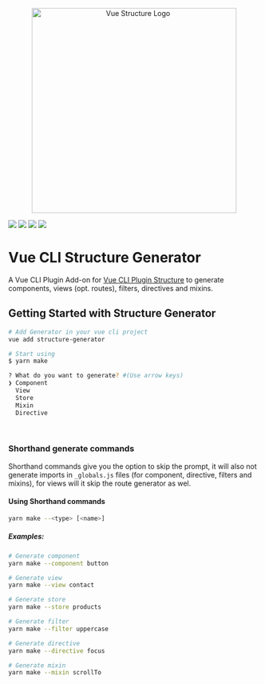 <p align=center><img width="410" src="https://ericfennis.github.io/vue-cli-plugin-structure/logo-text.svg" alt="Vue Structure Logo"></p>

[![](https://img.shields.io/npm/dm/localeval.svg?style=popout)](https://www.npmjs.com/package/vue-cli-plugin-structure-generator)
  ![](https://img.shields.io/github/license/ericfennis/vue-cli-plugin-structure-generator.svg)
  ![](https://img.shields.io/github/issues/ericfennis/vue-cli-plugin-structure-generator.svg)
  [![](https://img.shields.io/github/release-date/SubtitleEdit/subtitleedit.svg?style=popout)](https://github.com/ericfennis/vue-cli-plugin-structure-generator)
# Vue CLI Structure Generator
A Vue CLI Plugin Add-on for [Vue CLI Plugin Structure](https://github.com/ericfennis/vue-cli-plugin-structure) to generate components, views (opt. routes), filters, directives and mixins. 

## Getting Started with Structure Generator
``` bash
# Add Generator in your vue cli project
vue add structure-generator
```
``` bash
# Start using
$ yarn make

? What do you want to generate? #(Use arrow keys)
❯ Component
  View
  Store
  Mixin
  Directive
```
<br>

### Shorthand generate commands
Shorthand commands give you the option to skip the prompt, it will also not generate imports in ```_globals.js``` files (for component, directive, filters and mixins), for views will it skip the route generator as wel.

#### Using Shorthand commands
``` bash
yarn make --<type> [<name>]  
```

##### Examples:
``` bash
# Generate component
yarn make --component button 
```
``` bash
# Generate view
yarn make --view contact 
```
``` bash
# Generate store
yarn make --store products 
```
``` bash
# Generate filter
yarn make --filter uppercase 
```
``` bash
# Generate directive
yarn make --directive focus 
```
``` bash
# Generate mixin
yarn make --mixin scrollTo 
```
